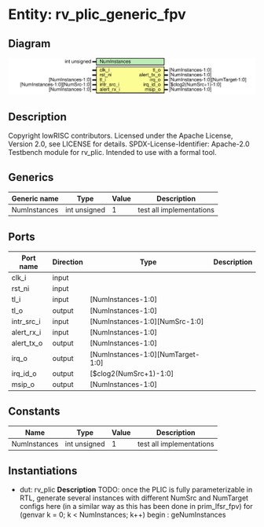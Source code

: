 # Entity: rv_plic_generic_fpv

## Diagram

![Diagram](rv_plic_generic_fpv.svg "Diagram")
## Description

Copyright lowRISC contributors.
 Licensed under the Apache License, Version 2.0, see LICENSE for details.
 SPDX-License-Identifier: Apache-2.0
 Testbench module for rv_plic. Intended to use with a formal tool.
 
## Generics

| Generic name | Type         | Value | Description               |
| ------------ | ------------ | ----- | ------------------------- |
| NumInstances | int unsigned | 1     | test all implementations  |
## Ports

| Port name  | Direction | Type                              | Description |
| ---------- | --------- | --------------------------------- | ----------- |
| clk_i      | input     |                                   |             |
| rst_ni     | input     |                                   |             |
| tl_i       | input     | [NumInstances-1:0]                |             |
| tl_o       | output    | [NumInstances-1:0]                |             |
| intr_src_i | input     | [NumInstances-1:0][NumSrc-1:0]    |             |
| alert_rx_i | input     | [NumInstances-1:0]                |             |
| alert_tx_o | output    | [NumInstances-1:0]                |             |
| irq_o      | output    | [NumInstances-1:0][NumTarget-1:0] |             |
| irq_id_o   | output    | [$clog2(NumSrc+1)-1:0]            |             |
| msip_o     | output    | [NumInstances-1:0]                |             |
## Constants

| Name         | Type         | Value | Description               |
| ------------ | ------------ | ----- | ------------------------- |
| NumInstances | int unsigned | 1     | test all implementations  |
## Instantiations

- dut: rv_plic
**Description**
TODO: once the PLIC is fully parameterizable in RTL, generate
several instances with different NumSrc and NumTarget configs here
(in a similar way as this has been done in prim_lfsr_fpv)
for (genvar k = 0; k < NumInstances; k++) begin : geNumInstances

